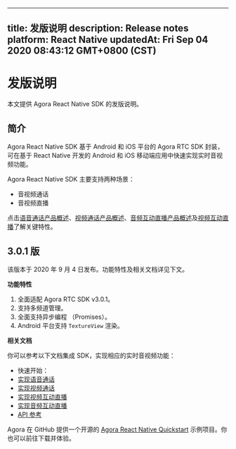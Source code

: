 
---
title: 发版说明
description: Release notes
platform: React Native
updatedAt: Fri Sep 04 2020 08:43:12 GMT+0800 (CST)
---
# 发版说明
本文提供 Agora React Native SDK 的发版说明。

## 简介

Agora React Native SDK 基于 Android 和 iOS 平台的 Agora RTC SDK 封装，可在基于 React Native 开发的 Android 和 iOS 移动端应用中快速实现实时音视频功能。

Agora React Native SDK 主要支持两种场景：

- 音视频通话
- 音视频直播

点击[语音通话产品概述](https://docs.agora.io/cn/Video/product_voice)、[视频通话产品概述](https://docs.agora.io/cn/Video/product_video)、[音频互动直播产品概述](https://docs.agora.io/cn/Video/product_live_audio)及[视频互动直播](https://docs.agora.io/cn/Video/product_live)了解关键特性。

## 3.0.1 版

该版本于 2020 年 9 月 4 日发布。功能特性及相关文档详见下文。

**功能特性**

1. 全面适配 Agora RTC SDK v3.0.1。
2. 支持多频道管理。
3. 全面支持异步编程 （Promises）。
4. Android 平台支持 `TextureView` 渲染。

**相关文档**

你可以参考以下文档集成 SDK，实现相应的实时音视频功能：

- 快速开始：
 - [实现语音通话](../../cn/Video/start_call_audio_react_native.md)
 - [实现视频通话](../../cn/Video/start_call_react_native.md)
 - [实现视频互动直播](../../cn/Video/start_live_react_native.md)
 - [实现音频互动直播](../../cn/Video/start_live_audio_react_native.md)
- [API 参考](https://docs.agora.io/cn/Video/API%20Reference/react_native/index.html)

Agora 在 GitHub 提供一个开源的 [Agora React Native Quickstart](https://github.com/AgoraIO-Community/Agora-RN-Quickstart) 示例项目。你也可以前往下载并体验。
